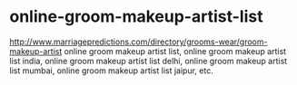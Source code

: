# online-groom-makeup-artist-list
http://www.marriagepredictions.com/directory/grooms-wear/groom-makeup-artist online groom makeup artist list, online groom makeup artist list india, online groom makeup artist list delhi, online groom makeup artist list mumbai, online groom makeup artist list jaipur, etc.
